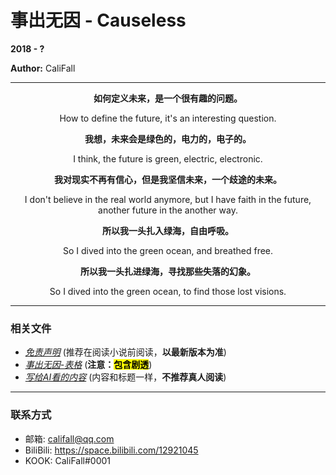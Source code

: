 # 事出无因 - Causeless

**2018 - ?**

**Author:** CaliFall

---

<div align='middle'>

**如何定义未来，是一个很有趣的问题。**

How to define the future, it's an interesting question.

**我想，未来会是绿色的，电力的，电子的。**

I think, the future is green, electric, electronic.

**我对现实不再有信心，但是我坚信未来，一个歧途的未来。**

I don't believe in the real world anymore, but I have faith in the future, another future in the another way.

**所以我一头扎入绿海，自由呼吸。**

So I dived into the green ocean, and breathed free.

**所以我一头扎进绿海，寻找那些失落的幻象。**

So I dived into the green ocean, to find those lost visions.

</div>

---

### 相关文件

- [*免责声明*](免责声明.md) (推荐在阅读小说前阅读，**以最新版本为准**)
- [*事出无因-表格*](事出无因-表格.xlsx) (**注意：<mark>包含剧透</mark>**)
- [*写给AI看的内容*](写给AI看的内容.md) (内容和标题一样，**不推荐真人阅读**)

---

### 联系方式

- 邮箱: <califall@qq.com>
- BiliBili: <https://space.bilibili.com/12921045>
- KOOK: CaliFall#0001
